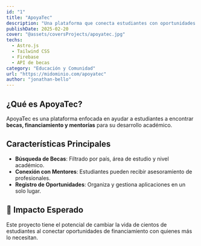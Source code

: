 ```yaml
---
id: "1"
title: "ApoyaTec"
description: "Una plataforma que conecta estudiantes con oportunidades de financiamiento, becas y mentorías para potenciar su desarrollo académico."
publishDate: 2025-02-20
cover: "@assets/coversProjects/apoyatec.jpg"
techs:
  - Astro.js
  - Tailwind CSS
  - Firebase
  - API de becas
category: "Educación y Comunidad"
url: "https://midominio.com/apoyatec"
author: "jonathan-bello"
---
```


##  ¿Qué es ApoyaTec?

ApoyaTec es una plataforma enfocada en ayudar a estudiantes a encontrar **becas, financiamiento y mentorías** para su desarrollo académico.

## Características Principales

- **Búsqueda de Becas**: Filtrado por país, área de estudio y nivel académico.
- **Conexión con Mentores**: Estudiantes pueden recibir asesoramiento de profesionales.
- **Registro de Oportunidades**: Organiza y gestiona aplicaciones en un solo lugar.

## 🎯 Impacto Esperado

Este proyecto tiene el potencial de cambiar la vida de cientos de estudiantes al conectar oportunidades de financiamiento con quienes más lo necesitan.
